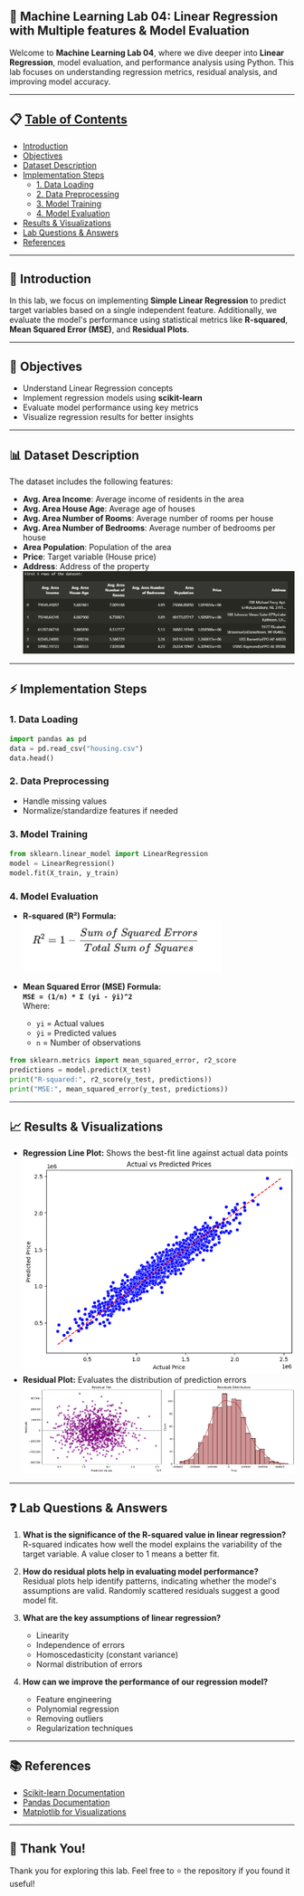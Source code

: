 ## 🧠 Machine Learning Lab 04: Linear Regression with Multiple features & Model Evaluation

Welcome to **Machine Learning Lab 04**, where we dive deeper into **Linear Regression**, model evaluation, and performance analysis using Python. This lab focuses on understanding regression metrics, residual analysis, and improving model accuracy.

---

## 📋 [Table of Contents](#table-of-contents)
- [Introduction](#introduction)
- [Objectives](#objectives)
- [Dataset Description](#dataset-description)
- [Implementation Steps](#implementation-steps)
  - [1. Data Loading](#1-data-loading)
  - [2. Data Preprocessing](#2-data-preprocessing)
  - [3. Model Training](#3-model-training)
  - [4. Model Evaluation](#4-model-evaluation)
- [Results & Visualizations](#results--visualizations)
- [Lab Questions & Answers](#lab-questions--answers)
- [References](#references)

---

## 📌 Introduction
In this lab, we focus on implementing **Simple Linear Regression** to predict target variables based on a single independent feature. Additionally, we evaluate the model's performance using statistical metrics like **R-squared**, **Mean Squared Error (MSE)**, and **Residual Plots**.

---

## 🎯 Objectives
- Understand Linear Regression concepts
- Implement regression models using **scikit-learn**
- Evaluate model performance using key metrics
- Visualize regression results for better insights

---

## 📊 Dataset Description
The dataset includes the following features:
- **Avg. Area Income**: Average income of residents in the area
- **Avg. Area House Age**: Average age of houses
- **Avg. Area Number of Rooms**: Average number of rooms per house
- **Avg. Area Number of Bedrooms**: Average number of bedrooms per house
- **Area Population**: Population of the area
- **Price**: Target variable (House price)
- **Address**: Address of the property
  <br>
  ![](images/data_head.png)

---

## ⚡ Implementation Steps

### 1. Data Loading
```python
import pandas as pd
data = pd.read_csv("housing.csv")
data.head()
```

### 2. Data Preprocessing
- Handle missing values
- Normalize/standardize features if needed

### 3. Model Training
```python
from sklearn.linear_model import LinearRegression
model = LinearRegression()
model.fit(X_train, y_train)
```

### 4. Model Evaluation
- **R-squared (R²) Formula:**\
![](images/R_square_formula.png)

- **Mean Squared Error (MSE) Formula:**\
  **`MSE = (1/n) * Σ (yi - ŷi)^2`**\
  Where:

  - `yi` = Actual values
  - `ŷi` = Predicted values
  - `n` = Number of observations
```python
from sklearn.metrics import mean_squared_error, r2_score
predictions = model.predict(X_test)
print("R-squared:", r2_score(y_test, predictions))
print("MSE:", mean_squared_error(y_test, predictions))
```

---

## 📈 Results & Visualizations
- **Regression Line Plot:** Shows the best-fit line against actual data points
  <br>
  ![](images/model_plot.png)
- **Residual Plot:** Evaluates the distribution of prediction errors
  <br>
  ![](images/Residuals_plot.png)


---

## ❓ Lab Questions & Answers

1. **What is the significance of the R-squared value in linear regression?**  
   R-squared indicates how well the model explains the variability of the target variable. A value closer to 1 means a better fit.

2. **How do residual plots help in evaluating model performance?**  
   Residual plots help identify patterns, indicating whether the model's assumptions are valid. Randomly scattered residuals suggest a good model fit.

3. **What are the key assumptions of linear regression?**  
   - Linearity
   - Independence of errors
   - Homoscedasticity (constant variance)
   - Normal distribution of errors

4. **How can we improve the performance of our regression model?**  
   - Feature engineering
   - Polynomial regression
   - Removing outliers
   - Regularization techniques

---

## 📚 References
- [Scikit-learn Documentation](https://scikit-learn.org/stable/modules/linear_model.html)
- [Pandas Documentation](https://pandas.pydata.org/docs/)
- [Matplotlib for Visualizations](https://matplotlib.org/stable/contents.html)

---

## 🙌 Thank You!
Thank you for exploring this lab. Feel free to ⭐ the repository if you found it useful!

